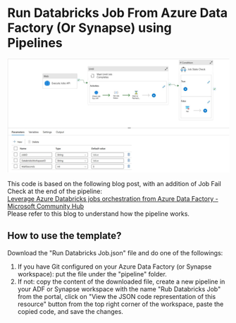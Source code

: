 # Run Databricks Job From Azure Data Factory (Or Synapse) using Pipelines


![Run Databricks Job](img/Screenshot_2023-09-06.jpg)


This code is based on the following blog post, with an addition of Job Fail Check at the end of the pipeline:<br>
[Leverage Azure Databricks jobs orchestration from Azure Data Factory - Microsoft Community Hub](https://techcommunity.microsoft.com/t5/analytics-on-azure-blog/leverage-azure-databricks-jobs-orchestration-from-azure-data/ba-p/3123862)<br>
Please refer to this blog to understand how the pipeline works.

## How to use the template?
Download the "Run Databricks Job.json" file and do one of the followings:
1. If you have Git configured on your Azure Data Factory (or Synapse workspace): put the file under the "pipeline" folder.
2. If not: copy the content of the downloaded file, create a new pipeline in your ADF or Synapse workspace with the name "Rub Databricks Job" from the portal, click on "View the JSON code representation of this resource" button from the top right corner of the workspace, paste the copied code, and save the changes.
